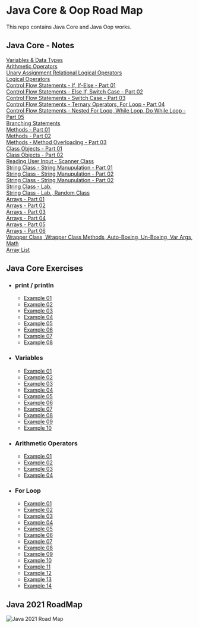# Java Core & Oop Road Map
This repo contains Java Core and Java Oop works.

## Java Core - Notes
[Variables & Data Types](https://github.com/esalkan/java-notes/tree/master/src/core/day_03_variables_dataTypes)
<br>
[Arithmetic Operators](https://github.com/esalkan/java-notes/tree/master/src/day_04_arithmethicOperators)
<br>
[Unary Assignment Relational Logical Operators](https://github.com/esalkan/java-notes/tree/master/src/day_05_unaryAssignmentRelationalLogicalOperators)
<br>
[Logical Operators](https://github.com/esalkan/java-notes/tree/master/src/day_06_logicalOperators)
<br>
[Control Flow Statements - If, If-Else - Part 01 ](https://github.com/esalkan/java-notes/tree/master/src/day_07_controlFlowStatements_if_ifElse_Part_1)
<br>
[Control Flow Statements - Else If, Switch Case - Part 02](https://github.com/esalkan/java-notes/tree/master/src/day_08_controlFlowStatements_elseIf_switchCase_Part_2)
<br>
[Control Flow Statements - Switch Case - Part 03](https://github.com/esalkan/java-notes/tree/master/src/day_09_controlFlowStatements_Part_3)
<br>
[Control Flow Statements - Ternary Operators, For Loop - Part 04](https://github.com/esalkan/java-notes/tree/master/src/day_10_controlFlowStatements_Part_4)
<br>
[Control Flow Statements - Nested For Loop, While Loop, Do While Loop - Part 05](https://github.com/esalkan/java-notes/tree/master/src/day_11_controlFlowStatements_Part_5)
<br>
[Branching Statements](https://github.com/esalkan/java-notes/tree/master/src/day_12_branchingStatements)
<br>
[Methods - Part 01](https://github.com/esalkan/java-notes/tree/master/src/day_13_methods_Part_1)
<br>
[Methods - Part 02](https://github.com/esalkan/java-notes/tree/master/src/day_14_methods_Part_2)
<br>
[Methods - Method Overloading - Part 03](https://github.com/esalkan/java-notes/tree/master/src/day_15_methodOverloading)
<br>
[Class Objects - Part 01](https://github.com/esalkan/java-notes/tree/master/src/day_16_classObjects)
<br>
[Class Objects - Part 02](https://github.com/esalkan/java-notes/tree/master/src/day_17_classObjects_Part_2)
<br>
[Reading User Input - Scanner Class](https://github.com/esalkan/java-notes/tree/master/src/day_18_readingUserInput)
<br>
[String Class - String Manupulation - Part 01](https://github.com/esalkan/java-notes/tree/master/src/day_19_stringClass_stringManipulation_Part_01)
<br>
[String Class - String Manupulation - Part 02](https://github.com/esalkan/java-notes/tree/master/src/day_20_stringClass_stringManupulation_Part_2)
<br>
[String Class - String Manupulation - Part 02](https://github.com/esalkan/java-notes/tree/master/src/day_21_stringManipulation_Part_3)
<br>
[String Class - Lab. ](https://github.com/esalkan/java-notes/tree/master/src/day_22_stringClassContinue_Lab)
<br>
[String Class - Lab., Random Class](https://github.com/esalkan/java-notes/tree/master/src/day_23_stringClass_lab_randomClass)
<br>
[Arrays - Part 01](https://github.com/esalkan/java-notes/tree/master/src/day_24_Arrays_Part_1)
<br>
[Arrays - Part 02](https://github.com/esalkan/java-notes/tree/master/src/day_25_Arrays_Part_2)
<br>
[Arrays - Part 03](https://github.com/esalkan/java-notes/tree/master/src/day_26_Arrays_Part_3)
<br>
[Arrays - Part 04](https://github.com/esalkan/java-notes/tree/master/src/day_27_Arrays_Part_4)
<br>
[Arrays - Part 05](https://github.com/esalkan/java-notes/tree/master/src/day_28_Arrays_Part_5)
<br>
[Arrays - Part 06](https://github.com/esalkan/java-notes/tree/master/src/day_29_Arrays_Part_6)
<br>
[Wrapper Class, Wrapper Class Methods, Auto-Boxing, Un-Boxing, Var Args, Math](https://github.com/esalkan/java-notes/tree/master/src/day_30_wrapperClass)
<br>
[Array List](https://github.com/esalkan/java-notes/tree/master/src/day_31_ArrayList)

## Java Core Exercises

- ### print / println
  - [Example 01](https://github.com/esalkan/java-notes/blob/master/src/assignments/assignment_1_print_println/Question_01.java)
  - [Example 02](https://github.com/esalkan/java-notes/blob/master/src/assignments/assignment_1_print_println/Question_02.java)
  - [Example 03](https://github.com/esalkan/java-notes/blob/master/src/assignments/assignment_1_print_println/Question_03.java)
  - [Example 04](https://github.com/esalkan/java-notes/blob/master/src/assignments/assignment_1_print_println/Question_04.java)
  - [Example 05](https://github.com/esalkan/java-notes/blob/master/src/assignments/assignment_1_print_println/Question_05.java)
  - [Example 06](https://github.com/esalkan/java-notes/blob/master/src/assignments/assignment_1_print_println/Question_06.java)
  - [Example 07](https://github.com/esalkan/java-notes/blob/master/src/assignments/assignment_1_print_println/Question_07.java)
  - [Example 08](https://github.com/esalkan/java-notes/blob/master/src/assignments/assignment_1_print_println/Question_08.java)

- ### Variables
  - [Example 01](https://github.com/esalkan/java-notes/blob/master/src/assignments/assignment_2_variables/Question_01.java)
  - [Example 02](https://github.com/esalkan/java-notes/blob/master/src/assignments/assignment_2_variables/Question_02.java)
  - [Example 03](https://github.com/esalkan/java-notes/blob/master/src/assignments/assignment_2_variables/Question_03.java)
  - [Example 04](https://github.com/esalkan/java-notes/blob/master/src/assignments/assignment_2_variables/Question_04.java)
  - [Example 05](https://github.com/esalkan/java-notes/blob/master/src/assignments/assignment_2_variables/Question_05.java)
  - [Example 06](https://github.com/esalkan/java-notes/blob/master/src/assignments/assignment_2_variables/Question_06.java)
  - [Example 07](https://github.com/esalkan/java-notes/blob/master/src/assignments/assignment_2_variables/Question_07.java)
  - [Example 08](https://github.com/esalkan/java-notes/blob/master/src/assignments/assignment_2_variables/Question_08.java)
  - [Example 09](https://github.com/esalkan/java-notes/blob/master/src/assignments/assignment_2_variables/Question_09.java)
  - [Example 10](https://github.com/esalkan/java-notes/blob/master/src/assignments/assignment_2_variables/Question_10.java)
  
- ### Arithmetic Operators
  - [Example 01](https://github.com/esalkan/java-notes/blob/master/src/assignments/assignment_3_arithmeticOperators/Question_01.java)
  - [Example 02](https://github.com/esalkan/java-notes/blob/master/src/assignments/assignment_3_arithmeticOperators/Question_02.java)
  - [Example 03](https://github.com/esalkan/java-notes/blob/master/src/assignments/assignment_3_arithmeticOperators/Question_03.java)
  - [Example 04](https://github.com/esalkan/java-notes/blob/master/src/assignments/assignment_3_arithmeticOperators/Question_04.java)

- ### For Loop
  - [Example 01](https://github.com/esalkan/java-notes/blob/master/src/assignments/assignment_5_forLoop/Question_01.java)
  - [Example 02](https://github.com/esalkan/java-notes/blob/master/src/assignments/assignment_5_forLoop/Question_02.java)
  - [Example 03](https://github.com/esalkan/java-notes/blob/master/src/assignments/assignment_5_forLoop/Question_03.java)
  - [Example 04](https://github.com/esalkan/java-notes/blob/master/src/assignments/assignment_5_forLoop/Question_04.java)
  - [Example 05](https://github.com/esalkan/java-notes/blob/master/src/assignments/assignment_5_forLoop/Question_05.java)
  - [Example 06](https://github.com/esalkan/java-notes/blob/master/src/assignments/assignment_5_forLoop/Question_06.java)
  - [Example 07](https://github.com/esalkan/java-notes/blob/master/src/assignments/assignment_5_forLoop/Question_07.java)
  - [Example 08](https://github.com/esalkan/java-notes/blob/master/src/assignments/assignment_5_forLoop/Question_08.java)
  - [Example 09](https://github.com/esalkan/java-notes/blob/master/src/assignments/assignment_5_forLoop/Question_09.java)
  - [Example 10](https://github.com/esalkan/java-notes/blob/master/src/assignments/assignment_5_forLoop/Question_10.java)
  - [Example 11](https://github.com/esalkan/java-notes/blob/master/src/assignments/assignment_5_forLoop/Question_11.java)
  - [Example 12](https://github.com/esalkan/java-notes/blob/master/src/assignments/assignment_5_forLoop/Question_12.java)
  - [Example 13](https://github.com/esalkan/java-notes/blob/master/src/assignments/assignment_5_forLoop/Question_13.java)
  - [Example 14](https://github.com/esalkan/java-notes/blob/master/src/assignments/assignment_5_forLoop/Question_14.java)

## Java 2021 RoadMap
![Java 2021 Road Map](https://github.com/esalkan/java-notes/blob/master/2021%20Java%20Developer%20RoadMap.png)
